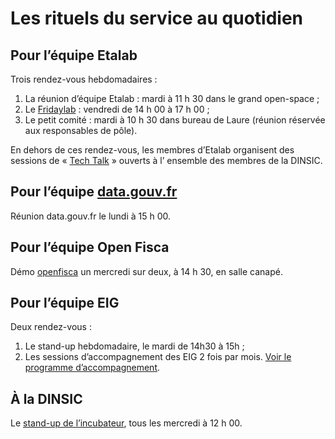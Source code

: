 # Les rituels du service au quotidien

## Pour l’équipe Etalab

Trois rendez-vous hebdomadaires :

1. La réunion d’équipe Etalab : mardi à 11 h 30 dans le grand open-space ;
2. Le [Fridaylab](https://github.com/etalab/fridaylab) : vendredi de 14 h 00 à 17 h 00 ;
3. Le petit comité : mardi à 10 h 30 dans bureau de Laure (réunion réservée aux responsables de pôle).

En dehors de ces rendez-vous, les membres d’Etalab organisent des sessions de « [Tech Talk](tech-talks.md) » ouverts à l’
ensemble des membres de la DINSIC.

## Pour l’équipe [data.gouv.fr](https://www.data.gouv.fr/fr/)

Réunion data.gouv.fr le lundi à 15 h 00.

## Pour l’équipe Open Fisca

Démo [openfisca](https://fr.openfisca.org/) un mercredi sur deux, à 14&nbsp;h&nbsp;30, en salle canapé.

## Pour l’équipe EIG

Deux rendez-vous :

1.  Le stand-up hebdomadaire, le mardi de 14h30 à 15h ;
2.  Les sessions d’accompagnement des EIG 2 fois par mois. [Voir le programme d’accompagnement](https://github.com/entrepreneur-interet-general/eig-link/blob/master/accompagnement.org).

## À la DINSIC

Le [stand-up de l’incubateur](https://github.com/betagouv/beta.gouv.fr/wiki/Standup), tous les mercredi à 12 h 00.
